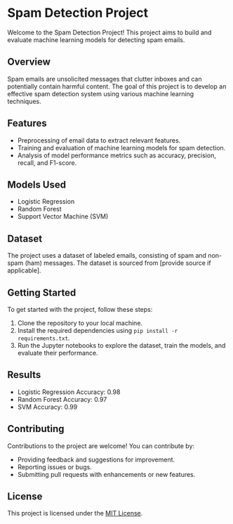 # Spam Detection Project

Welcome to the Spam Detection Project! This project aims to build and evaluate machine learning models for detecting spam emails.

## Overview

Spam emails are unsolicited messages that clutter inboxes and can potentially contain harmful content. The goal of this project is to develop an effective spam detection system using various machine learning techniques.

## Features

- Preprocessing of email data to extract relevant features.
- Training and evaluation of machine learning models for spam detection.
- Analysis of model performance metrics such as accuracy, precision, recall, and F1-score.

## Models Used

- Logistic Regression
- Random Forest
- Support Vector Machine (SVM)

## Dataset

The project uses a dataset of labeled emails, consisting of spam and non-spam (ham) messages. The dataset is sourced from [provide source if applicable].

## Getting Started

To get started with the project, follow these steps:

1. Clone the repository to your local machine.
2. Install the required dependencies using `pip install -r requirements.txt`.
3. Run the Jupyter notebooks to explore the dataset, train the models, and evaluate their performance.

## Results

- Logistic Regression Accuracy: 0.98
- Random Forest Accuracy: 0.97
- SVM Accuracy: 0.99

## Contributing

Contributions to the project are welcome! You can contribute by:

- Providing feedback and suggestions for improvement.
- Reporting issues or bugs.
- Submitting pull requests with enhancements or new features.

## License

This project is licensed under the [MIT License](LICENSE).

